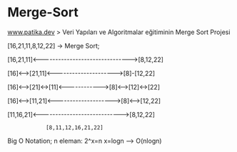 # Merge-Sort
www.patika.dev > Veri Yapıları ve Algoritmalar eğitiminin Merge Sort Projesi

[16,21,11,8,12,22] -> Merge Sort;

[16,21,11]<------------------------------->[8,12,22]

[16]<-->[21,11]<--------------------->[8]-[12,22]

[16]<-->[21]<->[11]<------------>[8]<-->[12]<->[22]

[16]<-->[11,21]<-------------------->[8]<-->[12,22]

[11,16,21]<---------------------------->[8,12,22]

                [8,11,12,16,21,22]
                
                
Big O Notation;
n eleman:
2^x=n
x=logn
--> O(nlogn)

                
